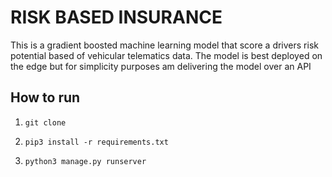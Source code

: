 # RISK BASED INSURANCE 


This is a gradient boosted machine learning model that score a drivers risk potential based of vehicular telematics data.
The model is best deployed on the edge but for simplicity purposes am delivering the model over an API

## How to run
1. `git clone`

2. `pip3 install -r requirements.txt`

3. `python3 manage.py runserver`


